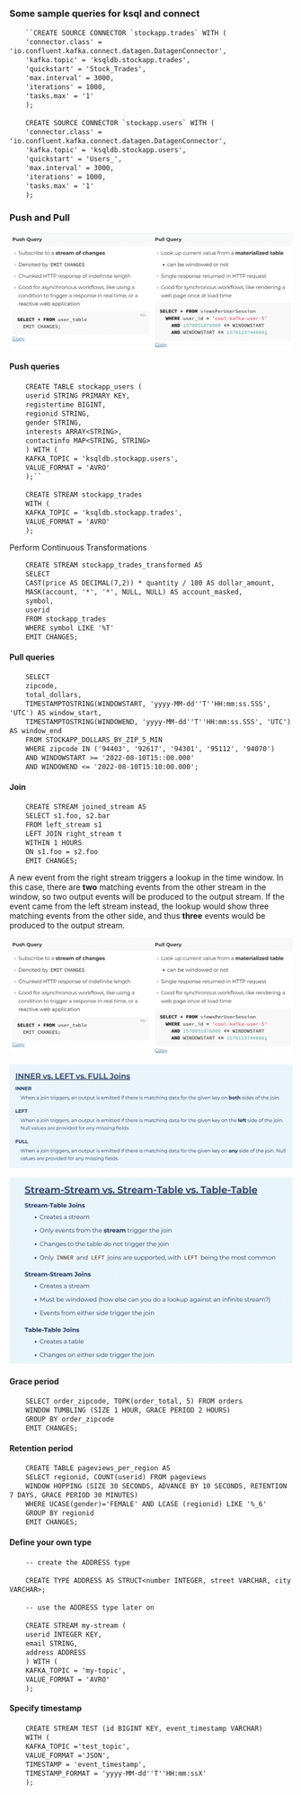 ### Some sample queries for ksql and connect

        ``CREATE SOURCE CONNECTOR `stockapp.trades` WITH (
        'connector.class' = 'io.confluent.kafka.connect.datagen.DatagenConnector',
        'kafka.topic' = 'ksqldb.stockapp.trades',
        'quickstart' = 'Stock_Trades',
        'max.interval' = 3000,
        'iterations' = 1000,
        'tasks.max' = '1'
        );
        
        CREATE SOURCE CONNECTOR `stockapp.users` WITH (
        'connector.class' = 'io.confluent.kafka.connect.datagen.DatagenConnector',
        'kafka.topic' = 'ksqldb.stockapp.users',
        'quickstart' = 'Users_',
        'max.interval' = 3000,
        'iterations' = 1000,
        'tasks.max' = '1'
        );

### Push and Pull

![PUSH AND PULL](../images/push_and_pull.png)
        
#### Push queries 

        CREATE TABLE stockapp_users (
        userid STRING PRIMARY KEY,
        registertime BIGINT,
        regionid STRING,
        gender STRING,
        interests ARRAY<STRING>,
        contactinfo MAP<STRING, STRING>
        ) WITH (
        KAFKA_TOPIC = 'ksqldb.stockapp.users',
        VALUE_FORMAT = 'AVRO'
        );``

        CREATE STREAM stockapp_trades
        WITH (
        KAFKA_TOPIC = 'ksqldb.stockapp.trades',
        VALUE_FORMAT = 'AVRO'
        );
        
Perform Continuous Transformations
        
        CREATE STREAM stockapp_trades_transformed AS
        SELECT
        CAST(price AS DECIMAL(7,2)) * quantity / 100 AS dollar_amount,
        MASK(account, '*', '*', NULL, NULL) AS account_masked,
        symbol,
        userid
        FROM stockapp_trades
        WHERE symbol LIKE '%T'
        EMIT CHANGES;

#### Pull queries

        SELECT
        zipcode,
        total_dollars,
        TIMESTAMPTOSTRING(WINDOWSTART, 'yyyy-MM-dd''T''HH:mm:ss.SSS', 'UTC') AS window_start,
        TIMESTAMPTOSTRING(WINDOWEND, 'yyyy-MM-dd''T''HH:mm:ss.SSS', 'UTC') AS window_end
        FROM STOCKAPP_DOLLARS_BY_ZIP_5_MIN
        WHERE zipcode IN ('94403', '92617', '94301', '95112', '94070')
        AND WINDOWSTART >= '2022-08-10T15::00.000'
        AND WINDOWEND <= '2022-08-10T15:10:00.000';

#### Join

        CREATE STREAM joined_stream AS
        SELECT s1.foo, s2.bar
        FROM left_stream s1
        LEFT JOIN right_stream t
        WITHIN 1 HOURS
        ON s1.foo = s2.foo
        EMIT CHANGES;

A new event from the right stream triggers a lookup in the time window.
In this case, there are **two** matching events from the other stream in the window, so two output events will be produced to the output stream.
If the event came from the left stream instead, the lookup would show three matching events from the other side, and thus **three** events would be produced to the output stream.

![PUSH AND PULL](../images/stream_stream_join.png)

![JOIN_TYPES](../images/join_types.png)

![JOIN_COMBS](../images/join_combs.png)


#### Grace period

        SELECT order_zipcode, TOPK(order_total, 5) FROM orders
        WINDOW TUMBLING (SIZE 1 HOUR, GRACE PERIOD 2 HOURS)
        GROUP BY order_zipcode
        EMIT CHANGES;

#### Retention period

        CREATE TABLE pageviews_per_region AS
        SELECT regionid, COUNT(userid) FROM pageviews
        WINDOW HOPPING (SIZE 30 SECONDS, ADVANCE BY 10 SECONDS, RETENTION 7 DAYS, GRACE PERIOD 30 MINUTES)
        WHERE UCASE(gender)='FEMALE' AND LCASE (regionid) LIKE '%_6'
        GROUP BY regionid
        EMIT CHANGES;

#### Define your own type

        -- create the ADDRESS type
        
        CREATE TYPE ADDRESS AS STRUCT<number INTEGER, street VARCHAR, city VARCHAR>;
        
        -- use the ADDRESS type later on
        
        CREATE STREAM my-stream (
        userid INTEGER KEY,
        email STRING,
        address ADDRESS
        ) WITH (
        KAFKA_TOPIC = 'my-topic',
        VALUE_FORMAT = 'AVRO'
        );

#### Specify timestamp

        CREATE STREAM TEST (id BIGINT KEY, event_timestamp VARCHAR)
        WITH (
        KAFKA_TOPIC ='test_topic',
        VALUE_FORMAT ='JSON',
        TIMESTAMP = 'event_timestamp',
        TIMESTAMP_FORMAT = 'yyyy-MM-dd''T''HH:mm:ssX'
        );